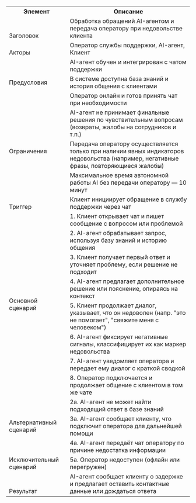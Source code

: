 ﻿<table><tr><th colspan="1" valign="bottom"><b>Элемент</b></th><th colspan="1" valign="bottom"><b>Описание</b></th></tr>
<tr><td colspan="1" valign="bottom">Заголовок</td><td colspan="1" valign="bottom">Обработка обращений AI-агентом и передача оператору при недовольстве клиента</td></tr>
<tr><td colspan="1" valign="bottom">Акторы</td><td colspan="1" valign="bottom">Оператор службы поддержки, AI-агент, Клиент</td></tr>
<tr><td colspan="1" rowspan="3">Предусловия</td><td colspan="1" valign="bottom">AI-агент обучен и интегрирован с чатом поддержки</td></tr>
<tr><td colspan="1" valign="bottom">В системе доступна база знаний и история общения с клиентами</td></tr>
<tr><td colspan="1" valign="bottom">Оператор онлайн и готов принять чат при необходимости</td></tr>
<tr><td colspan="1" rowspan="3">Ограничения</td><td colspan="1" valign="bottom">AI-агент не принимает финальные решения по чувствительным вопросам (возвраты, жалобы на сотрудников и т.п.)</td></tr>
<tr><td colspan="1" valign="bottom">Передача оператору осуществляется только при наличии явных индикаторов недовольства (например, негативные фразы, повторяющиеся жалобы)</td></tr>
<tr><td colspan="1" valign="bottom">Максимальное время автономной работы AI без передачи оператору — 10 минут</td></tr>
<tr><td colspan="1" valign="bottom">Триггер</td><td colspan="1" valign="bottom">Клиент инициирует обращение в службу поддержки через чат</td></tr>
<tr><td colspan="1" rowspan="8">Основной сценарий</td><td colspan="1" valign="bottom">1. Клиент открывает чат и пишет сообщение с вопросом или проблемой</td></tr>
<tr><td colspan="1" valign="bottom">2. AI-агент обрабатывает запрос, используя базу знаний и историю общения</td></tr>
<tr><td colspan="1" valign="bottom">3. Клиент получает первый ответ и уточняет проблему, если решение не подходит</td></tr>
<tr><td colspan="1" valign="bottom">4. AI-агент предлагает дополнительное решение или пояснение, опираясь на контекст</td></tr>
<tr><td colspan="1" valign="bottom">5. Клиент продолжает диалог, указывает, что он недоволен (напр. "это не помогает", "свяжите меня с человеком")</td></tr>
<tr><td colspan="1" valign="bottom">6. AI-агент фиксирует негативные сигналы, классифицирует их как маркер недовольства</td></tr>
<tr><td colspan="1" valign="bottom">7. AI-агент уведомляет оператора и передает ему диалог с краткой сводкой</td></tr>
<tr><td colspan="1" valign="bottom">8. Оператор подключается и продолжает общение с клиентом в том же чате</td></tr>
<tr><td colspan="1" rowspan="3">Альтернативный сценарий</td><td colspan="1" valign="bottom">2а. AI-агент не может найти подходящий ответ в базе знаний</td></tr>
<tr><td colspan="1" valign="bottom">3а. AI-агент сообщает клиенту, что подключит оператора для дальнейшей помощи</td></tr>
<tr><td colspan="1" valign="bottom">4а. AI-агент передаёт чат оператору по причине недостатка информации</td></tr>
<tr><td colspan="1">Исключительный сценарий</td><td colspan="1" valign="bottom">5а. Оператор недоступен (офлайн или перегружен)</td></tr>
<tr><td colspan="1" valign="bottom">Результат</td><td colspan="1" valign="bottom">AI-агент сообщает клиенту о задержке и предлагает оставить контактные данные или дождаться ответа</td></tr>
</table>

